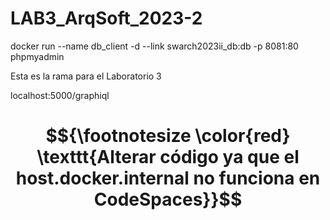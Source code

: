 # LAB3_ArqSoft_2023-2

docker run --name db_client -d --link swarch2023ii_db:db -p 8081:80 phpmyadmin

Esta es la rama para el Laboratorio 3

localhost:5000/graphiql

# $${\footnotesize \color{red} \texttt{Alterar código ya que el host.docker.internal no funciona en CodeSpaces}}$$	
